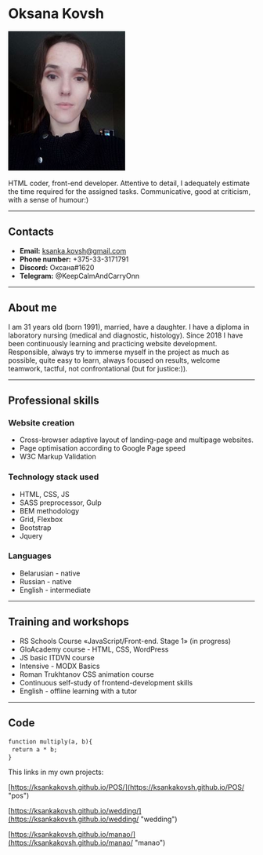 # Oksana Kovsh
![It's me](img/me.jpg "It's me")

HTML coder, front-end developer.
Attentive to detail, I adequately
estimate the time required for the
assigned tasks. Communicative,
good at criticism, with a sense of
humour:)

**********************
## Contacts
+ **Email:** ksanka.kovsh@gmail.com
+ **Phone number:** +375-33-3171791
+ **Discord:** Оксана#1620
+ **Telegram:** @KeepCalmAndCarryOnn

**********************
## About me

I am 31 years old (born 1991), married, have a daughter. I have a
diploma in laboratory nursing (medical and diagnostic, histology).
Since 2018 I have been continuously learning and practicing website
development.
Responsible, always try to immerse myself in the project as much as
possible, quite easy to learn, always focused on results, welcome
teamwork, tactful, not confrontational (but for justice:)).

**********************

## Professional skills

### Website creation
+ Cross-browser adaptive layout of landing-page and multipage websites.
+ Page optimisation according to Google Page speed
+ W3C Markup Validation

### Technology stack used
+ HTML, CSS, JS
+ SASS preprocessor, Gulp
+ BEM methodology
+ Grid, Flexbox
+ Bootstrap
+ Jquery

### Languages 
+ Belarusian - native
+ Russian - native
+ English - intermediate 

**********************
## Training and workshops
+ RS Schools Course «JavaScript/Front-end. Stage 1» (in progress)
+ GloAcademy course - HTML, CSS, WordPress
+ JS basic ITDVN course 
+ Intensive - MODX Basics
+ Roman Trukhtanov CSS animation course
+ Continuous self-study of frontend-development skills
+ English - offline learning with a tutor


**********************
## Code
```
function multiply(a, b){
 return a * b;
}
```
This links in my own projects:

 [https://ksankakovsh.github.io/POS/](https://ksankakovsh.github.io/POS/ "pos")

 [https://ksankakovsh.github.io/wedding/](https://ksankakovsh.github.io/wedding/ "wedding")

 [https://ksankakovsh.github.io/manao/](https://ksankakovsh.github.io/manao/ "manao")


